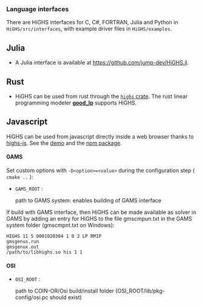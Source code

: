 ### Language interfaces

There are HiGHS interfaces for C, C#, FORTRAN, Julia and Python in `HiGHS/src/interfaces`, with example driver files in `HiGHS/examples`. 

Julia
-----

- A Julia interface is available at https://github.com/jump-dev/HiGHS.jl.

Rust
----

- HiGHS can be used from rust through the [`highs` crate](https://crates.io/crates/highs). The rust linear programming modeler [**good_lp**](https://crates.io/crates/good_lp) supports HiGHS. 

Javascript
----------

HiGHS can be used from javascript directly inside a web browser thanks to [highs-js](https://github.com/lovasoa/highs-js). See the [demo](https://lovasoa.github.io/highs-js/) and the [npm package](https://www.npmjs.com/package/highs).

#### GAMS

Set custom options with `-D<option>=<value>` during the configuration step ( `cmake ..` ):

* `GAMS_ROOT` :

    path to GAMS system: enables building of GAMS interface

If build with GAMS interface, then HiGHS can be made available as solver
in GAMS by adding an entry for HiGHS to the file gmscmpun.txt in the GAMS
system folder (gmscmpnt.txt on Windows):

``` 
HIGHS 11 5 0001020304 1 0 2 LP RMIP
gmsgenus.run
gmsgenux.out
/path/to/libhighs.so his 1 1
```

#### OSI

* `OSI_ROOT` :

    path to COIN-OR/Osi build/install folder (OSI_ROOT/lib/pkg-config/osi.pc should exist)